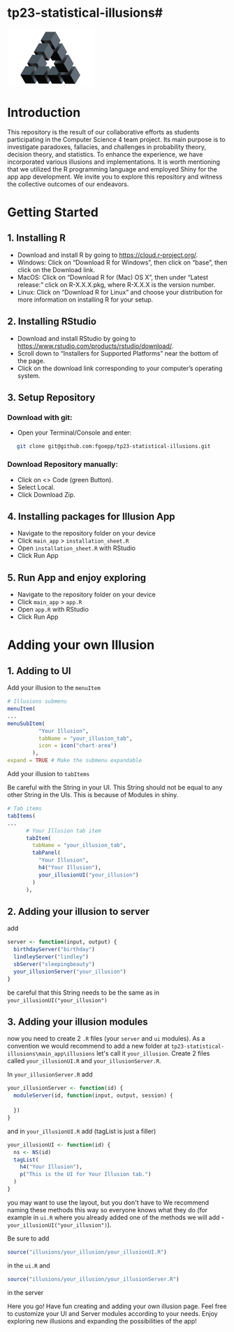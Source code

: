 # tp23-statistical-illusions# 
[<img src="https://github.com/fgoepp/tp23-statistical-illusions/raw/new_readme_getstarted/main_app/www/illusion.jpeg" width="200" height="133"/>](https://github.com/fgoepp/tp23-statistical-illusions)


# Introduction

This repository is the result of our collaborative efforts as students participating in the Computer Science 4 team project. Its main purpose is to investigate paradoxes, fallacies, and challenges in probability theory, decision theory, and statistics. To enhance the experience, we have incorporated various illusions and implementations. It is worth mentioning that we utilized the R programming language and employed Shiny for the app app development. We invite you to explore this repository and witness the collective outcomes of our endeavors.

# Getting Started

## 1. Installing R

- Download and install R by going to https://cloud.r-project.org/.
- Windows: Click on “Download R for Windows”, then click on “base”, then click on the Download link.
- MacOS: Click on “Download R for (Mac) OS X”, then under “Latest release:” click on R-X.X.X.pkg, where R-X.X.X is the version number.
- Linux: Click on “Download R for Linux” and choose your distribution for more information on installing R for your setup.
  
## 2. Installing RStudio

- Download and install RStudio by going to https://www.rstudio.com/products/rstudio/download/.
- Scroll down to “Installers for Supported Platforms” near the bottom of the page.
- Click on the download link corresponding to your computer’s operating system.

## 3. Setup Repository 

### Download with git:
- Open your Terminal/Console and enter:
```sh
   git clone git@github.com:fgoepp/tp23-statistical-illusions.git
```

### Download Repository manually:
- Click on <> Code (green Button).
- Select Local.
- Click Download Zip.

## 4. Installing packages for Illusion App
- Navigate to the repository folder on your device
- Click `main_app` > `installation_sheet.R`
- Open `installation_sheet.R` with RStudio
- Click Run App

## 5. Run App and enjoy exploring
- Navigate to the repository folder on your device
- Click `main_app` > `app.R`
- Open `app.R` with RStudio
- Click Run App

# Adding your own Illusion

## 1. Adding to UI
Add your illusion to the `menuItem`
```r
# Illusions submenu
menuItem(
...
menuSubItem(
          "Your Illusion",
          tabName = "your_illusion_tab",
          icon = icon("chart-area")
        ),
expand = TRUE # Make the submenu expandable
```
Add your illusion to `tabItems`

Be careful with the String in your UI. 
This String should not be equal to any other String
in the UIs.
This is because of Modules in shiny.
```r
# Tab items
tabItems(
...
      # Your Illusion tab item
      tabItem(
        tabName = "your_illusion_tab",
        tabPanel(
          "Your Illusion",
          h4("Your Illusion"),
          your_illusionUI("your_illusion")
        )
      ),
```
## 2. Adding your illusion to server
add
```r
server <- function(input, output) {
  birthdayServer("birthday")
  lindleyServer("lindley")
  sbServer("sleepingbeauty")
  your_illusionServer("your_illusion")
}
```
be careful that this String needs to be the same as in `your_illusionUI("your_illusion")`
## 3. Adding your illusion modules
now you need to create 2 `.R` files (your `server` and `ui` modules).
As a convention we would recommend to add a new folder at
`tp23-statistical-illusions\main_app\illusions`
let's call it `your_illusion`. 
Create 2 files called `your_illusionUI.R` and `your_illusionServer.R`. 

In `your_illusionServer.R` add
```r
your_illusionServer <- function(id) {
  moduleServer(id, function(input, output, session) {
   
  })
}
```

and in `your_illusionUI.R` add (tagList is just a filler)
```r
your_illusionUI <- function(id) {
  ns <- NS(id)
  tagList(
    h4("Your Illusion"),
    p("This is the UI for Your Illusion tab.")
  )
}
```
you may want to use the layout, but you don't have to
We recommend naming these methods this way so everyone knows what they do (for example in `ui.R` where you already added one of the methods we will add - `your_illusionUI("your_illusion")`).

Be sure to add 
```r
source("illusions/your_illusion/your_illusionUI.R")
```
in the `ui.R`
and 
```r
source("illusions/your_illusion/your_illusionServer.R")
```
in the server

Here you go! Have fun creating and adding your own illusion page. Feel free to customize your UI and Server modules according to your needs. Enjoy exploring new illusions and expanding the possibilities of the app!
